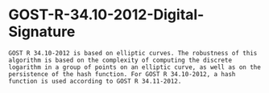 # GOST-R-34.10-2012-Digital-Signature
    GOST R 34.10-2012 is based on elliptic curves. The robustness of this algorithm is based on the complexity of computing the discrete logarithm in a group of points on an elliptic curve, as well as on the persistence of the hash function. For GOST R 34.10-2012, a hash function is used according to GOST R 34.11-2012.
